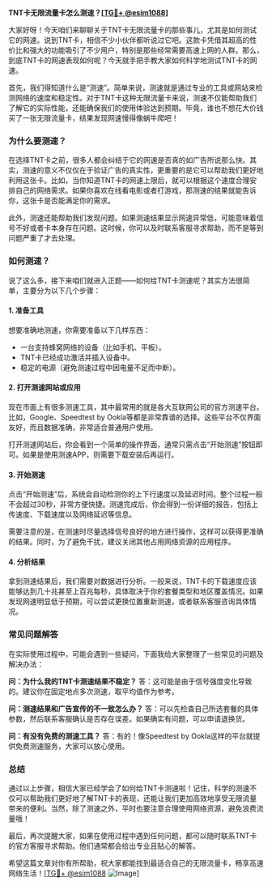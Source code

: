 **TNT卡无限流量卡怎么测速？[[TG💪+ @esim1088](https://t.me/s/esim1088)]**

大家好呀！今天咱们来聊聊关于TNT卡无限流量卡的那些事儿，尤其是如何测试它的网速。说到TNT卡，相信不少小伙伴都听说过它吧。这款卡凭借其超高的性价比和强大的功能吸引了不少用户，特别是那些经常需要高速上网的人群。那么，到底TNT卡的网速表现如何呢？今天就手把手教大家如何科学地测试TNT卡的网速。

首先，我们得知道什么是“测速”。简单来说，测速就是通过专业的工具或网站来检测网络的速度和稳定性。对于TNT卡这种无限流量卡来说，测速不仅能帮助我们了解它的实际性能，还能确保我们的使用体验达到预期。毕竟，谁也不想花大价钱买了一张无限流量卡，结果发现网速慢得像蜗牛爬吧！

### **为什么要测速？**

在选择TNT卡之前，很多人都会纠结于它的网速是否真的如广告所说那么快。其实，测速的意义不仅仅在于验证广告的真实性，更重要的是它可以帮助我们更好地利用这张卡。比如，当你知道TNT卡的网速上限后，就可以根据这个速度合理安排自己的网络需求。如果你喜欢在线看电影或者打游戏，那测速的结果就能告诉你，这张卡是否能满足你的需求。

此外，测速还能帮助我们发现问题。如果测速结果显示网速异常低，可能意味着信号不好或者卡本身存在问题。这时候，你可以及时联系客服寻求帮助，而不是等到问题严重了才去处理。

### **如何测速？**

说了这么多，接下来咱们就进入正题——如何给TNT卡测速呢？其实方法很简单，主要分为以下几个步骤：

#### **1. 准备工具**

想要准确地测速，你需要准备以下几样东西：
- 一台支持蜂窝网络的设备（比如手机、平板）。
- TNT卡已经成功激活并插入设备中。
- 稳定的电源（避免测速过程中因电量不足而中断）。

#### **2. 打开测速网站或应用**

现在市面上有很多测速工具，其中最常用的就是各大互联网公司的官方测速平台。比如，Google、Speedtest by Ookla等都是非常靠谱的选择。这些平台不仅界面友好，而且数据准确，非常适合普通用户使用。

打开测速网站后，你会看到一个简单的操作界面，通常只需点击“开始测速”按钮即可。如果是使用测速APP，则需要下载安装后再运行。

#### **3. 开始测速**

点击“开始测速”后，系统会自动检测你的上下行速度以及延迟时间。整个过程一般不会超过30秒，非常方便快捷。测速完成后，你会得到一份详细的报告，包括上传速度、下载速度以及网络延迟等信息。

需要注意的是，在测速时尽量选择信号良好的地方进行操作，这样可以获得更准确的结果。同时，为了避免干扰，建议关闭其他占用网络资源的应用程序。

#### **4. 分析结果**

拿到测速结果后，我们需要对数据进行分析。一般来说，TNT卡的下载速度应该能够达到几十兆甚至上百兆每秒，具体取决于你的套餐类型和地区覆盖情况。如果发现网速明显低于预期，可以尝试更换位置重新测速，或者联系客服咨询具体情况。

### **常见问题解答**

在实际使用过程中，可能会遇到一些疑问，下面我给大家整理了一些常见的问题及解决办法：

**问：为什么我的TNT卡测速结果不稳定？**
答：这可能是由于信号强度变化导致的。建议你在固定地点多次测速，取平均值作为参考。

**问：测速结果和广告宣传的不一致怎么办？**
答：可以先检查自己所选套餐的具体参数，然后联系客服确认是否存在误差。如果确实有问题，可以申请退换货。

**问：有没有免费的测速工具？**
答：有的！像Speedtest by Ookla这样的平台就提供免费测速服务，大家可以放心使用。

### **总结**

通过以上步骤，相信大家已经学会了如何给TNT卡测速啦！记住，科学的测速不仅可以帮助我们更好地了解TNT卡的表现，还能让我们更加高效地享受无限流量带来的便利。当然，除了测速之外，平时也要注意合理使用网络资源，避免浪费流量哦！

最后，再次提醒大家，如果在使用过程中遇到任何问题，都可以随时联系TNT卡的官方客服寻求帮助。他们通常都会给出专业且贴心的解答。

希望这篇文章对你有所帮助，祝大家都能找到最适合自己的无限流量卡，畅享高速网络生活！[[TG💪+ @esim1088](https://t.me/s/esim1088) ![Image](https://i.postimg.cc/4NQfJmqS/Snipaste-2025-05-13-00-14-12.png)]